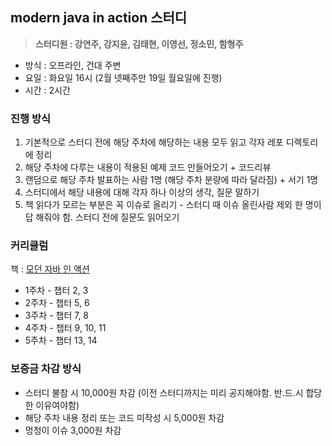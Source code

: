## modern java in action 스터디

> **스터디원 : 강연주, 강지윤, 김태현, 이영선, 정소민, 함형주**

* 방식 : 오프라인, 건대 주변
* 요일 : 화요일 16시 (2월 넷째주만 19일 월요일에 진행)
* 시간 : 2시간

### 진행 방식
1. 기본적으로 스터디 전에 해당 주차에 해당하는 내용 모두 읽고 각자 레포 디렉토리에 정리
2. 해당 주차에 다루는 내용이 적용된 예제 코드 만들어오기 + 코드리뷰
3. 랜덤으로 해당 주차 발표하는 사람 1명 (해당 주차 분량에 따라 달라짐) + 서기 1명
4. 스터디에서 해당 내용에 대해 각자 하나 이상의 생각, 질문 말하기
5. 책 읽다가 모르는 부분은 꼭 이슈로 올리기 - 스터디 때 이슈 올린사람 제외 한 명이 답 해줘야 함.
   스터디 전에 질문도 읽어오기

### 커리큘럼
책 : [모던 자바 인 액션](https://www.yes24.com/Product/Goods/77125987)
* 1주차 - 챕터 2, 3
* 2주차 - 챕터 5, 6
* 3주차 - 챕터 7, 8
* 4주차 - 챕터 9, 10, 11
* 5주차 - 챕터 13, 14

### 보증금 차감 방식
* 스터디 불참 시 10,000원 차감 (이전 스터디까지는 미리 공지해야함. 반.드.시 합당한 이유여야함)
* 해당 주차 내용 정리 또는 코드 미작성 시 5,000원 차감
* 멍청이 이슈 3,000원 차감
